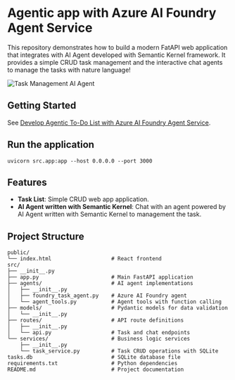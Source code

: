 # Agentic app with Azure AI Foundry Agent Service

This repository demonstrates how to build a modern FatAPI web application that integrates with AI Agent developed with Semantic Kernel framework. It provides a simple CRUD task management and the interactive chat agents to manage the tasks with nature language!

![Task Management AI Agent](ai-powered-todo-list-min.gif)

## Getting Started

See [Develop Agentic To-Do List with Azure AI Foundry Agent Service](https://medium.com/@organicprogrammer/b47a465fe56b).

## Run the application

`uvicorn src.app:app --host 0.0.0.0 --port 3000`

## Features

- **Task List**: Simple CRUD web app application.
- **AI Agent written with Semantic Kernel**: Chat with an agent powered by AI Agent written with Semantic Kernel to management the task. 

## Project Structure

```
public/
└── index.html                   # React frontend
src/
├── __init__.py
├── app.py                       # Main FastAPI application
├── agents/                      # AI agent implementations
│   ├── __init__.py
│   ├── foundry_task_agent.py    # Azure AI Foundry agent
│   └── agent_tools.py           # Agent tools with function calling
├── models/                      # Pydantic models for data validation
│   └── __init__.py
├── routes/                      # API route definitions
│   ├── __init__.py
│   └── api.py                   # Task and chat endpoints
└── services/                    # Business logic services
    ├── __init__.py
    └── task_service.py          # Task CRUD operations with SQLite
tasks.db                         # SQLite database file
requirements.txt                 # Python dependencies
README.md                        # Project documentation
```
